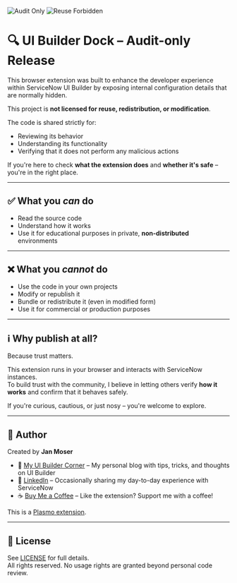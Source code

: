 ![Audit Only](https://img.shields.io/badge/License-Audit--only-red)
![Reuse Forbidden](https://img.shields.io/badge/Reuse-forbidden-lightgrey)

# 🔍 UI Builder Dock – Audit-only Release

This browser extension was built to enhance the developer experience within ServiceNow UI Builder by exposing internal configuration details that are normally hidden.

This project is **not licensed for reuse, redistribution, or modification**.  

The code is shared strictly for:

- Reviewing its behavior  
- Understanding its functionality  
- Verifying that it does not perform any malicious actions

If you're here to check **what the extension does** and **whether it's safe** – you're in the right place.

---

## ✅ What you *can* do

- Read the source code  
- Understand how it works  
- Use it for educational purposes in private, **non-distributed** environments

---

## ❌ What you *cannot* do

- Use the code in your own projects  
- Modify or republish it  
- Bundle or redistribute it (even in modified form)  
- Use it for commercial or production purposes

---

## ℹ️ Why publish at all?

Because trust matters.

This extension runs in your browser and interacts with ServiceNow instances.  
To build trust with the community, I believe in letting others verify **how it works** and confirm that it behaves safely.

If you're curious, cautious, or just nosy – you're welcome to explore.

---

## 👤 Author

Created by **Jan Moser**

- 📝 [My UI Builder Corner](https://myuibcorner.com) – My personal blog with tips, tricks, and thoughts on UI Builder  
- 💼 [LinkedIn](https://www.linkedin.com/in/janmoser/) – Occasionally sharing my day-to-day experience with ServiceNow  
- ☕ [Buy Me a Coffee](https://www.buymeacoffee.com/janmoser) – Like the extension? Support me with a coffee!

This is a [Plasmo extension](https://docs.plasmo.com/).

---

## 📜 License

See [LICENSE](./LICENSE) for full details.  
All rights reserved. No usage rights are granted beyond personal code review.
